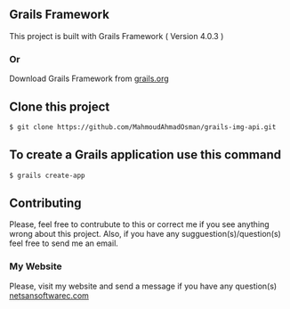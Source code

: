 ## Grails Framework
This project is built with Grails Framework ( Version 4.0.3 )
  ### Or
Download Grails Framework from [grails.org](https://grails.org/index.html)

## Clone this project

```bash
$ git clone https://github.com/MahmoudAhmadOsman/grails-img-api.git
```

## To create a Grails application use this command

```bash diff
$ grails create-app 
```


## Contributing
Please, feel free to contrubute to this or correct me if you see anything wrong about this project. Also, if you have any sugguestion(s)/question(s) feel free to send me an email. 



### My Website

 Please, visit my website and send a message if you have any question(s)
[netsansoftwarec.com](https://www.netsansoftware.com/)
